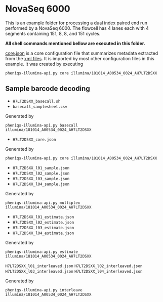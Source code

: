 <!--
    Pheniqs : PHilology ENcoder wIth Quality Statistics
    Copyright (C) 2018  Lior Galanti
    NYU Center for Genetics and System Biology

    Author: Lior Galanti <lior.galanti@nyu.edu>

    This program is free software: you can redistribute it and/or modify
    it under the terms of the GNU Affero General Public License as
    published by the Free Software Foundation, either version 3 of the
    License, or (at your option) any later version.

    This program is distributed in the hope that it will be useful,
    but WITHOUT ANY WARRANTY; without even the implied warranty of
    MERCHANTABILITY or FITNESS FOR A PARTICULAR PURPOSE.  See the
    GNU Affero General Public License for more details.

    You should have received a copy of the GNU Affero General Public License
    along with this program.  If not, see <http://www.gnu.org/licenses/>.
-->

# NovaSeq 6000

This is an example folder for processing a dual index paired end run performed by a NovaSeq 6000. The flowcell has 4 lanes each with 4 segments containing 151, 8, 8, and 151 cycles.

**All shell commands mentioned bellow are executed in this folder.**

[core.json](core.json) is a core configuration file that summarizes metadata extracted from the [xml files](illumina/181014_A00534_0024_AH7LT2DSXX). It is imported by most other configuration files in this example. It was created by executing

```
pheniqs-illumina-api.py core illumina/181014_A00534_0024_AH7LT2DSXX
```

## Sample barcode decoding

 * `H7LT2DSXX_basecall.sh`
 * `basecall_samplesheet.csv`

 Generated by

```
pheniqs-illumina-api.py basecall illumina/181014_A00534_0024_AH7LT2DSXX
```

 * `H7LT2DSXX_core.json`

 Generated by

```
pheniqs-illumina-api.py core illumina/181014_A00534_0024_AH7LT2DSXX
```

 * `H7LT2DSXX_l01_sample.json`
 * `H7LT2DSXX_l02_sample.json`
 * `H7LT2DSXX_l03_sample.json`
 * `H7LT2DSXX_l04_sample.json`

 Generated by

```
pheniqs-illumina-api.py multiplex illumina/181014_A00534_0024_AH7LT2DSXX
```

 * `H7LT2DSXX_l01_estimate.json`
 * `H7LT2DSXX_l02_estimate.json`
 * `H7LT2DSXX_l03_estimate.json`
 * `H7LT2DSXX_l04_estimate.json`

 Generated by

```
pheniqs-illumina-api.py estimate illumina/181014_A00534_0024_AH7LT2DSXX
```

`H7LT2DSXX_l01_interleaved.json`
`H7LT2DSXX_l02_interleaved.json`
`H7LT2DSXX_l03_interleaved.json`
`H7LT2DSXX_l04_interleaved.json`

Generated by

```
pheniqs-illumina-api.py interleave illumina/181014_A00534_0024_AH7LT2DSXX
```
